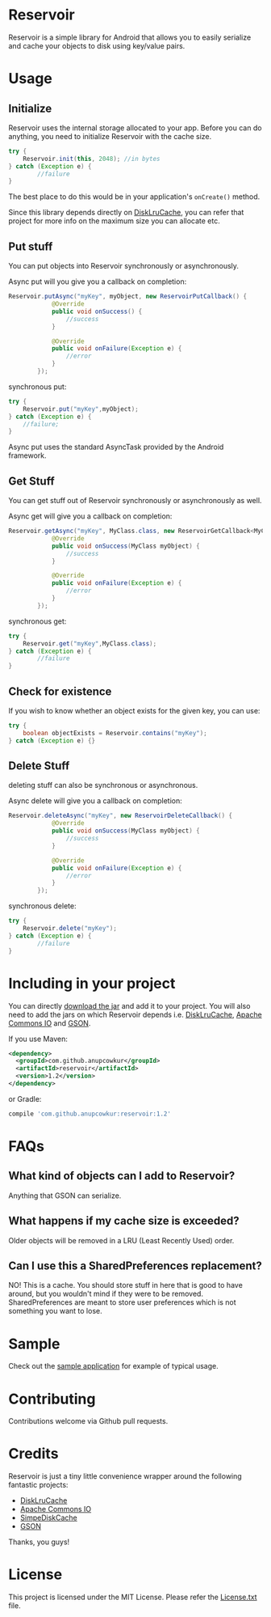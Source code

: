 Reservoir
=========

Reservoir is a simple library for Android that allows you to easily serialize and cache your objects to disk using key/value pairs.

# Usage

## Initialize
Reservoir uses the internal storage allocated to your app. Before you can do anything, you need to initialize Reservoir with the cache size.

```java
try {
    Reservoir.init(this, 2048); //in bytes
} catch (Exception e) {
        //failure
}
```

The best place to do this would be in your application's `onCreate()` method.

Since this library depends directly on [DiskLruCache](https://github.com/JakeWharton/DiskLruCache), you can refer that project for more info on the maximum size you can allocate etc.

## Put stuff

You can put objects into Reservoir synchronously or asynchronously.

Async put will you give you a callback on completion:

```java
Reservoir.putAsync("myKey", myObject, new ReservoirPutCallback() {
            @Override
            public void onSuccess() {
                //success
            }

            @Override
            public void onFailure(Exception e) {
                //error
            }
        });
```

synchronous put:

```java
try {
    Reservoir.put("myKey",myObject);
} catch (Exception e) {
    //failure;
}
```

Async put uses the standard AsyncTask provided by the Android framework.

## Get Stuff

You can get stuff out of Reservoir synchronously or asynchronously as well.

Async get will give you a callback on completion:

```java
Reservoir.getAsync("myKey", MyClass.class, new ReservoirGetCallback<MyClass>() {
            @Override
            public void onSuccess(MyClass myObject) {
                //success
            }

            @Override
            public void onFailure(Exception e) {
                //error
            }
        });
```

synchronous get:

```java
try {
    Reservoir.get("myKey",MyClass.class);
} catch (Exception e) {
        //failure
}
```

## Check for existence

If you wish to know whether an object exists for the given key, you can use:

```java
try {
    boolean objectExists = Reservoir.contains("myKey");
} catch (Exception e) {}
```

## Delete Stuff

deleting stuff can also be synchronous or asynchronous.

Async delete will give you a callback on completion:

```java
Reservoir.deleteAsync("myKey", new ReservoirDeleteCallback() {
            @Override
            public void onSuccess(MyClass myObject) {
                //success
            }

            @Override
            public void onFailure(Exception e) {
                //error
            }
        });
```

synchronous delete:

```java
try {
    Reservoir.delete("myKey");
} catch (Exception e) {
        //failure
}
```

# Including in your project

You can directly [download the jar](https://github.com/anupcowkur/Reservoir/releases/download/v1.2/reservoir-1.2.jar) and add it to your project. You will also need to add the jars on which Reservoir depends i.e. [DiskLruCache](https://github.com/anupcowkur/Reservoir/releases/download/v1.1.1/disklrucache-2.0.2.jar), [Apache Commons IO](https://github.com/anupcowkur/Reservoir/releases/download/v1.1.1/commons-io-2.4.jar) and [GSON](https://github.com/anupcowkur/Reservoir/releases/download/v1.1.1/gson-2.2.4.jar).

If you use Maven:

```xml
<dependency>
  <groupId>com.github.anupcowkur</groupId>
  <artifactId>reservoir</artifactId>
  <version>1.2</version>
</dependency>
```

or Gradle:

```groovy
compile 'com.github.anupcowkur:reservoir:1.2'
```

# FAQs

## What kind of objects can I add to Reservoir?
Anything that GSON can serialize.

## What happens if my cache size is exceeded?
Older objects will be removed in a LRU (Least Recently Used) order.

## Can I use this a SharedPreferences replacement?
NO! This is a cache. You should store stuff in here that is good to have around, but you wouldn't mind if they were to be removed. SharedPreferences are meant to store user preferences which is not something you want to lose.

# Sample
Check out the [sample application](https://github.com/anupcowkur/Reservoir/tree/master/Sample) for example of typical usage.

# Contributing
Contributions welcome via Github pull requests.

# Credits
Reservoir is just a tiny little convenience wrapper around the following fantastic projects:

- [DiskLruCache](https://github.com/JakeWharton/DiskLruCache)
- [Apache Commons IO](http://commons.apache.org/proper/commons-io/)
- [SimpeDiskCache](https://github.com/fhucho/simple-disk-cache)
- [GSON](https://code.google.com/p/google-gson/)

Thanks, you guys!

# License
This project is licensed under the MIT License. Please refer the [License.txt](https://github.com/anupcowkur/Reservoir/blob/master/License.txt) file.


